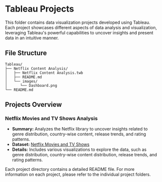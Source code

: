 # Tableau Projects

This folder contains data visualization projects developed using Tableau. Each project showcases different aspects of data analysis and visualization, leveraging Tableau's powerful capabilities to uncover insights and present data in an intuitive manner.

## File Structure

```
Tableau/
├── Netflix Content Analysis/
│   ├── Netflix Content Analysis.twb
│   ├── README.md
│   └── images/
│      └── Dashboard.png
└── README.md
```

## Projects Overview

### Netflix Movies and TV Shows Analysis
- **Summary:** Analyzes the Netflix library to uncover insights related to genre distribution, country-wise content, release trends, and rating patterns.
- **Dataset:** [Netflix Movies and TV Shows](https://www.kaggle.com/datasets/rahulvyasm/netflix-movies-and-tv-shows)
- **Details:** Includes various visualizations to explore the data, such as genre distribution, country-wise content distribution, release trends, and rating patterns.

Each project directory contains a detailed README file. For more information on each project, please refer to the individual project folders.
